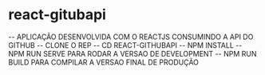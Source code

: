 # react-gitubapi

-- APLICAÇÃO DESENVOLVIDA COM O REACTJS CONSUMINDO A API DO GITHUB
-- CLONE O REP 
-- CD REACT-GITHUBAPI
-- NPM INSTALL
-- NPM RUN SERVE PARA RODAR A VERSAO DE DEVELOPMENT
-- NPM RUN BUILD PARA COMPILAR A VERSAO FINAL DE PRODUÇÃO